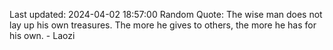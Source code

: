Last updated: 2024-04-02 18:57:00
Random Quote: The wise man does not lay up his own treasures. The more he gives to others, the more he has for his own. - Laozi